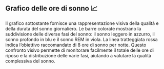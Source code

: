 ## Grafico delle ore di sonno 📈
Il grafico sottostante fornisce una rappresentazione visiva della qualità e della durata del sonno giornaliero. Le barre colorate mostrano la suddivisione delle diverse fasi del sonno: il sonno leggero in azzurro, il sonno profondo in blu e il sonno REM in viola. La linea tratteggiata rossa indica l’obiettivo raccomandato di 8 ore di sonno per notte. Questo confronto visivo permette di monitorare facilmente il totale delle ore di riposo e la distribuzione delle varie fasi, aiutando a valutare la qualità complessiva del sonno.